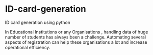# ID-card-generation
ID card generation using python

In Educational Institutions or any Organisations , handling data of huge number of students has always been a challenge. Automating several aspects of registration can help these organisations a lot and increase operational efficiency.
